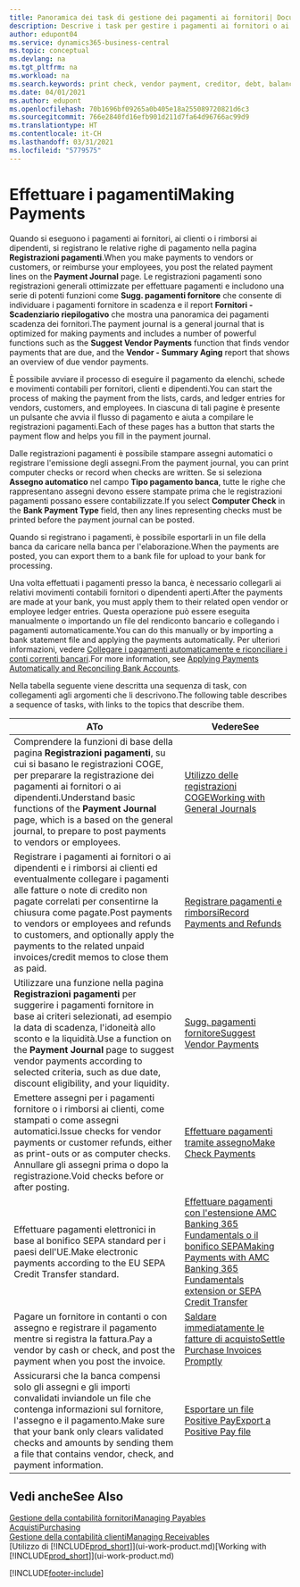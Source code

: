 ```yaml
---
title: Panoramica dei task di gestione dei pagamenti ai fornitori| Documenti Microsoft
description: Descrive i task per gestire i pagamenti ai fornitori o ai creditori, inclusa la registrazione delle righe di pagamento e la visualizzazione di una panoramica del saldo dovuto.
author: edupont04
ms.service: dynamics365-business-central
ms.topic: conceptual
ms.devlang: na
ms.tgt_pltfrm: na
ms.workload: na
ms.search.keywords: print check, vendor payment, creditor, debt, balance due, AP
ms.date: 04/01/2021
ms.author: edupont
ms.openlocfilehash: 70b1696bf09265a0b405e18a255089720821d6c3
ms.sourcegitcommit: 766e2840fd16efb901d211d7fa64d96766ac99d9
ms.translationtype: HT
ms.contentlocale: it-CH
ms.lasthandoff: 03/31/2021
ms.locfileid: "5779575"
---
```

# <a name="making-payments"></a><span data-ttu-id="9f183-103">Effettuare i pagamenti</span><span class="sxs-lookup"><span data-stu-id="9f183-103">Making Payments</span></span>

<span data-ttu-id="9f183-104">Quando si eseguono i pagamenti ai fornitori, ai clienti o i rimborsi ai dipendenti, si registrano le relative righe di pagamento nella pagina **Registrazioni pagamenti**.</span><span class="sxs-lookup"><span data-stu-id="9f183-104">When you make payments to vendors or customers, or reimburse your employees, you post the related payment lines on the **Payment Journal** page.</span></span> <span data-ttu-id="9f183-105">Le registrazioni pagamenti sono registrazioni generali ottimizzate per effettuare pagamenti e includono una serie di potenti funzioni come **Sugg. pagamenti fornitore** che consente di individuare i pagamenti fornitore in scadenza e il report **Fornitori - Scadenziario riepilogativo** che mostra una panoramica dei pagamenti scadenza dei fornitori.</span><span class="sxs-lookup"><span data-stu-id="9f183-105">The payment journal is a general journal that is optimized for making payments and includes a number of powerful functions such as the **Suggest Vendor Payments** function that finds vendor payments that are due, and the **Vendor - Summary Aging** report that shows an overview of due vendor payments.</span></span>  

<span data-ttu-id="9f183-106">È possibile avviare il processo di eseguire il pagamento da elenchi, schede e movimenti contabili per fornitori, clienti e dipendenti.</span><span class="sxs-lookup"><span data-stu-id="9f183-106">You can start the process of making the payment from the lists, cards, and ledger entries for vendors, customers, and employees.</span></span> <span data-ttu-id="9f183-107">In ciascuna di tali pagine è presente un pulsante che avvia il flusso di pagamento e aiuta a compilare le registrazioni pagamenti.</span><span class="sxs-lookup"><span data-stu-id="9f183-107">Each of these pages has a button that starts the payment flow and helps you fill in the payment journal.</span></span>  

<span data-ttu-id="9f183-108">Dalle registrazioni pagamenti è possibile stampare assegni automatici o registrare l'emissione degli assegni.</span><span class="sxs-lookup"><span data-stu-id="9f183-108">From the payment journal, you can print computer checks or record when checks are written.</span></span> <span data-ttu-id="9f183-109">Se si seleziona **Assegno automatico** nel campo **Tipo pagamento banca**, tutte le righe che rappresentano assegni devono essere stampate prima che le registrazioni pagamenti possano essere contabilizzate.</span><span class="sxs-lookup"><span data-stu-id="9f183-109">If you select **Computer Check** in the **Bank Payment Type** field, then any lines representing checks must be printed before the payment journal can be posted.</span></span>

<span data-ttu-id="9f183-110">Quando si registrano i pagamenti, è possibile esportarli in un file della banca da caricare nella banca per l'elaborazione.</span><span class="sxs-lookup"><span data-stu-id="9f183-110">When the payments are posted, you can export them to a bank file for upload to your bank for processing.</span></span>

<span data-ttu-id="9f183-111">Una volta effettuati i pagamenti presso la banca, è necessario collegarli ai relativi movimenti contabili fornitori o dipendenti aperti.</span><span class="sxs-lookup"><span data-stu-id="9f183-111">After the payments are made at your bank, you must apply them to their related open vendor or employee ledger entries.</span></span> <span data-ttu-id="9f183-112">Questa operazione può essere eseguita manualmente o importando un file del rendiconto bancario e collegando i pagamenti automaticamente.</span><span class="sxs-lookup"><span data-stu-id="9f183-112">You can do this manually or by importing a bank statement file and applying the payments automatically.</span></span> <span data-ttu-id="9f183-113">Per ulteriori informazioni, vedere [Collegare i pagamenti automaticamente e riconciliare i conti correnti bancari](receivables-apply-payments-auto-reconcile-bank-accounts.md).</span><span class="sxs-lookup"><span data-stu-id="9f183-113">For more information, see [Applying Payments Automatically and Reconciling Bank Accounts](receivables-apply-payments-auto-reconcile-bank-accounts.md).</span></span>

<span data-ttu-id="9f183-114">Nella tabella seguente viene descritta una sequenza di task, con collegamenti agli argomenti che li descrivono.</span><span class="sxs-lookup"><span data-stu-id="9f183-114">The following table describes a sequence of tasks, with links to the topics that describe them.</span></span>

| <span data-ttu-id="9f183-115">A</span><span class="sxs-lookup"><span data-stu-id="9f183-115">To</span></span> | <span data-ttu-id="9f183-116">Vedere</span><span class="sxs-lookup"><span data-stu-id="9f183-116">See</span></span> |
| --- | --- |
|<span data-ttu-id="9f183-117">Comprendere la funzioni di base della pagina **Registrazioni pagamenti**, su cui si basano le registrazioni COGE, per preparare la registrazione dei pagamenti ai fornitori o ai dipendenti.</span><span class="sxs-lookup"><span data-stu-id="9f183-117">Understand basic functions of the **Payment Journal** page, which is a based on the general journal, to prepare to post payments to vendors or employees.</span></span>|[<span data-ttu-id="9f183-118">Utilizzo delle registrazioni COGE</span><span class="sxs-lookup"><span data-stu-id="9f183-118">Working with General Journals</span></span>](ui-work-general-journals.md)|
|<span data-ttu-id="9f183-119">Registrare i pagamenti ai fornitori o ai dipendenti e i rimborsi ai clienti ed eventualmente collegare i pagamenti alle fatture o note di credito non pagate correlati per consentirne la chiusura come pagate.</span><span class="sxs-lookup"><span data-stu-id="9f183-119">Post payments to vendors or employees and refunds to customers, and optionally apply the payments to the related unpaid invoices/credit memos to close them as paid.</span></span>|[<span data-ttu-id="9f183-120">Registrare pagamenti e rimborsi</span><span class="sxs-lookup"><span data-stu-id="9f183-120">Record Payments and Refunds</span></span>](payables-how-post-payments-refunds.md)|
| <span data-ttu-id="9f183-121">Utilizzare una funzione nella pagina **Registrazioni pagamenti** per suggerire i pagamenti fornitore in base ai criteri selezionati, ad esempio la data di scadenza, l'idoneità allo sconto e la liquidità.</span><span class="sxs-lookup"><span data-stu-id="9f183-121">Use a function on the **Payment Journal** page to suggest vendor payments according to selected criteria, such as due date, discount eligibility, and your liquidity.</span></span> |[<span data-ttu-id="9f183-122">Sugg. pagamenti fornitore</span><span class="sxs-lookup"><span data-stu-id="9f183-122">Suggest Vendor Payments</span></span>](payables-how-suggest-vendor-payments.md) |
| <span data-ttu-id="9f183-123">Emettere assegni per i pagamenti fornitore o i rimborsi ai clienti, come stampati o come assegni automatici.</span><span class="sxs-lookup"><span data-stu-id="9f183-123">Issue checks for vendor payments or customer refunds, either as print-outs or as computer checks.</span></span> <span data-ttu-id="9f183-124">Annullare gli assegni prima o dopo la registrazione.</span><span class="sxs-lookup"><span data-stu-id="9f183-124">Void checks before or after posting.</span></span> |[<span data-ttu-id="9f183-125">Effettuare pagamenti tramite assegno</span><span class="sxs-lookup"><span data-stu-id="9f183-125">Make Check Payments</span></span>](payables-how-work-checks.md) |
|<span data-ttu-id="9f183-126">Effettuare pagamenti elettronici in base al bonifico SEPA standard per i paesi dell'UE.</span><span class="sxs-lookup"><span data-stu-id="9f183-126">Make electronic payments according to the EU SEPA Credit Transfer standard.</span></span>|[<span data-ttu-id="9f183-127">Effettuare pagamenti con l'estensione AMC Banking 365 Fundamentals o il bonifico SEPA</span><span class="sxs-lookup"><span data-stu-id="9f183-127">Making Payments with AMC Banking 365 Fundamentals extension or SEPA Credit Transfer</span></span>](finance-make-payments-with-bank-data-conversion-service-or-sepa-credit-transfer.md)|
| <span data-ttu-id="9f183-128">Pagare un fornitore in contanti o con assegno e registrare il pagamento mentre si registra la fattura.</span><span class="sxs-lookup"><span data-stu-id="9f183-128">Pay a vendor by cash or check, and post the payment when you post the invoice.</span></span> |[<span data-ttu-id="9f183-129">Saldare immediatamente le fatture di acquisto</span><span class="sxs-lookup"><span data-stu-id="9f183-129">Settle Purchase Invoices Promptly</span></span>](finance-how-to-settle-purchase-invoices-promptly.md) |
| <span data-ttu-id="9f183-130">Assicurarsi che la banca compensi solo gli assegni e gli importi convalidati inviandole un file che contenga informazioni sul fornitore, l'assegno e il pagamento.</span><span class="sxs-lookup"><span data-stu-id="9f183-130">Make sure that your bank only clears validated checks and amounts by sending them a file that contains vendor, check, and payment information.</span></span> |[<span data-ttu-id="9f183-131">Esportare un file Positive Pay</span><span class="sxs-lookup"><span data-stu-id="9f183-131">Export a Positive Pay file</span></span>](finance-how-positive-pay.md) |

## <a name="see-also"></a><span data-ttu-id="9f183-132">Vedi anche</span><span class="sxs-lookup"><span data-stu-id="9f183-132">See Also</span></span>
[<span data-ttu-id="9f183-133">Gestione della contabilità fornitori</span><span class="sxs-lookup"><span data-stu-id="9f183-133">Managing Payables</span></span>](payables-manage-payables.md)  
[<span data-ttu-id="9f183-134">Acquisti</span><span class="sxs-lookup"><span data-stu-id="9f183-134">Purchasing</span></span>](purchasing-manage-purchasing.md)  
[<span data-ttu-id="9f183-135">Gestione della contabilità clienti</span><span class="sxs-lookup"><span data-stu-id="9f183-135">Managing Receivables</span></span>](receivables-manage-receivables.md)  
<span data-ttu-id="9f183-136">[Utilizzo di [!INCLUDE[prod_short](includes/prod_short.md)]](ui-work-product.md)</span><span class="sxs-lookup"><span data-stu-id="9f183-136">[Working with [!INCLUDE[prod_short](includes/prod_short.md)]](ui-work-product.md)</span></span>  


[!INCLUDE[footer-include](includes/footer-banner.md)]